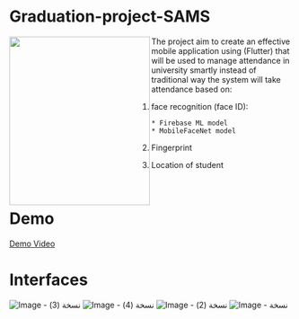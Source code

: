 # Graduation-project-SAMS


<img align="left" width="250" height="300" src="https://user-images.githubusercontent.com/83551785/190014154-e5b923f7-91a9-46a8-93c0-110dab7c5c15.jpeg">

The project aim to create an effective mobile application using (Flutter) that will be used to manage attendance in university smartly instead of traditional way 
the system will take attendance based on: 

1.  face recognition (face ID):

        * Firebase ML model
        * MobileFaceNet model
2. Fingerprint
3. Location of student

<br>
<h1> Demo </h1>
<a href="https://udksa-my.sharepoint.com/:v:/g/personal/2180001227_iau_edu_sa/EaMMOFJoqipBlDAmHeXkyhEB4PRS2lT2s7yoidCEDsBQnA?e=3J906j" target="_blank">Demo Video</a>

<h1> Interfaces </h1>

![‏‏Image - نسخة (3)](https://user-images.githubusercontent.com/83551785/190013893-e7f9af05-b4bc-482a-a9c0-9dd361aff657.jpeg)
![‏‏Image - نسخة (4)](https://user-images.githubusercontent.com/83551785/190010814-07bdc403-16a7-4d5f-b818-86a5ebca56d4.jpeg)
![‏‏Image - نسخة (2)](https://user-images.githubusercontent.com/83551785/190010832-ef7c100c-8a70-4dcc-a430-2a97c891999d.jpeg)
![‏‏Image - نسخة](https://user-images.githubusercontent.com/83551785/190010848-2e7b42ca-5a9c-4190-8217-d5dd03cf328f.jpeg)
